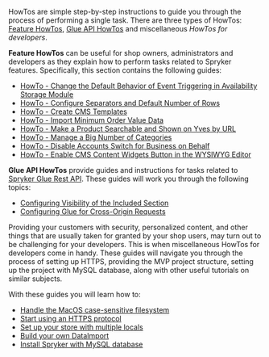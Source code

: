 HowTos are simple step-by-step instructions to guide you through the process of performing a single task. There are three types of HowTos: [Feature HowTos](https://documentation.spryker.com/docs/en/about-feature-howtos), [Glue API HowTos](https://documentation.spryker.com/docs/en/about-glue-api-howtos) and miscellaneous _HowTos for developers_.

**Feature HowTos** can be useful for shop owners, administrators and developers as they explain how to perform tasks related to Spryker features. Specifically, this section contains the following guides:

* [HowTo - Change the Default Behavior of Event Triggering in Availability Storage Module](https://documentation.spryker.com/docs/en/ht-change-default-behaviour-of-event-trigerring-in-availability-storage-module)
* [HowTo - Configure Separators and Default Number of Rows](https://documentation.spryker.com/docs/en/ht-configure-separators-default-number-rows) 
* [HowTo - Create CMS Templates](https://documentation.spryker.com/docs/en/ht-create-cms-templates)
* [HowTo - Import Minimum Order Value Data](https://documentation.spryker.com/docs/en/ht-import-minimum-order-value-data-201903)
* [HowTo - Make a Product Searchable and Shown on Yves by URL](https://documentation.spryker.com/docs/en/ht-make-product-shown-on-frontend-by-url) 
* [HowTo - Manage a Big Number of Categories](https://documentation.spryker.com/docs/en/ht-manage-a-big-number-of-categories-201903)
* [HowTo - Disable Accounts Switch for Business on Behalf](https://documentation.spryker.com/docs/en/ht-disable-accounts-switch-for-bob-201907)
* [HowTo - Enable CMS Content Widgets Button in the WYSIWYG Editor](https://documentation.spryker.com/docs/en/ht-enable-cms-content-widgets-button-201907)
<!--* How to - Use Blocks-->

**Glue API HowTos**  provide guides and instructions for tasks related to [Spryker Glue Rest API](https://documentation.spryker.com/docs/en/glue-rest-api). These guides will work you through the following topics:

* [Configuring Visibility of the Included Section](https://documentation.spryker.com/docs/en/ht-configuring-visibility-included-section-201903)
* [Configuring Glue for Cross-Origin Requests](https://documentation.spryker.com/docs/en/ht-configuring-glue-for-cross-origin-requests-201903)

Providing your customers with security, personalized content, and other things that are usually taken for granted by your shop users, may turn out to be challenging for your developers. This is when miscellaneous HowTos for developers come in handy. These guides will navigate you through the process of setting up HTTPS, providing the MVP project structure, setting up the project with MySQL database, along with other useful tutorials on similar subjects.

With these guides you will learn how to:

* [Handle the MacOS case-sensitive filesystem](https://documentation.spryker.com/docs/en/ht-case-sensitive-file-system-mac)
* [Start using an HTTPS protocol](https://documentation.spryker.com/docs/en/ht-force-https)
* [Set up your store with multiple locals](https://documentation.spryker.com/docs/en/ht-setup-stores-with-multiple-locales)
* [Build your own DataImport](https://documentation.spryker.com/docs/en/ht-data-import)
* [Install Spryker with MySQL database](https://documentation.spryker.com/docs/en/ht-data-import/ht-setup-spryker-with-mysql)